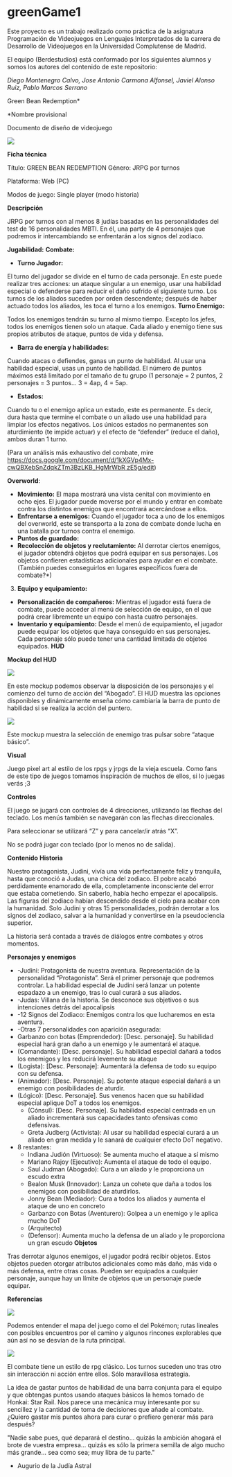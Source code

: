 # greenGame1
Este proyecto es un trabajo realizado como práctica de la asignatura Programación de Videojuegos en Lenguajes Interpretados de la carrera de Desarrollo de Videojuegos en la Universidad Complutense de Madrid.

El equipo (Berdestudios) está conformado por los siguientes alumnos y somos los autores del contenido de este repositorio:

*Diego Montenegro Calvo, Jose Antonio Carmona Alfonsel, Javiel Alonso Ruiz, Pablo Marcos Serrano*

Green Bean Redemption\*

\*Nombre provisional

Documento de diseño de videojuego

![](./assets/images/gddImages/img1.jpeg)

**Ficha técnica**

Título: GREEN BEAN REDEMPTION Género: JRPG por turnos

Plataforma: Web (PC)

Modos de juego: Single player (modo historia)

**Descripción**

JRPG por turnos con al menos 8 judías basadas en las personalidades del test de 16 personalidades MBTI. En él, una party de 4 personajes que podremos ir intercambiando se enfrentarán a los signos del zodíaco.

**Jugabilidad:**
**Combate:**
- **Turno Jugador:**

El turno del jugador se divide en el turno de cada personaje. En este puede realizar tres acciones: un ataque singular a un enemigo, usar una habilidad especial o defenderse para reducir el daño sufrido el siguiente turno. Los turnos de los aliados suceden por orden descendente; después de haber actuado todos los aliados, les toca el turno a los enemigos. **Turno Enemigo:**

Todos los enemigos tendrán su turno al mismo tiempo. Excepto los jefes, todos los enemigos tienen solo un ataque. Cada aliado y enemigo tiene sus propios atributos de ataque, puntos de vida y defensa.

- **Barra de energía y habilidades:**

Cuando atacas o defiendes, ganas un punto de habilidad. Al usar una habilidad especial, usas un punto de habilidad. El número de puntos máximos está limitado por el tamaño de tu grupo (1 personaje = 2 puntos, 2 personajes = 3 puntos… 3 = 4ap, 4 = 5ap.

- **Estados:**

Cuando tu o el enemigo aplica un estado, este es permanente. Es decir, dura hasta que termine el combate o un aliado use una habilidad para limpiar los efectos negativos. Los únicos estados no permanentes son aturdimiento (te impide actuar) y el efecto de “defender” (reduce el daño), ambos duran 1 turno.

(Para un análisis más exhaustivo del combate, mire [https://docs.google.com/document/d/1kXGVp4Mx-cwQBXebSnZdqkZTm3BzLKB_HgMrWbR zE5g/edit](https://docs.google.com/document/d/1kXGVp4Mx-cwQBXebSnZdqkZTm3BzLKB_HgMrWbRzE5g/edit))

**Overworld**:
- **Movimiento:** El mapa mostrará una vista cenital con movimiento en ocho ejes. El jugador puede moverse por el mundo y entrar en combate contra los distintos enemigos que encontrará acercándose a ellos.
- **Enfrentarse a enemigos:** Cuando el jugador toca a uno de los enemigos del overworld, este se transporta a la zona de combate donde lucha en una batalla por turnos contra el enemigo.
- **Puntos de guardado:**
- **Recolección de objetos y reclutamiento:** Al derrotar ciertos enemigos, el jugador obtendrá objetos que podrá equipar en sus personajes. Los objetos confieren estadísticas adicionales para ayudar en el combate. (También puedes conseguirlos en lugares específicos fuera de combate?\*)
3. **Equipo y equipamiento:**
- **Personalización de compañeros:** Mientras el jugador está fuera de combate, puede acceder al menú de selección de equipo, en el que podrá crear libremente un equipo con hasta cuatro personajes.
- **Inventario y equipamiento:** Desde el menú de equipamiento, el jugador puede equipar los objetos que haya conseguido en sus personajes. Cada personaje sólo puede tener una cantidad limitada de objetos equipados.
**HUD**

**Mockup del HUD**

![](./assets/images/gddImages/img2.jpeg)

En este mockup podemos observar la disposición de los personajes y el comienzo del turno de acción del “Abogado”. El HUD muestra las opciones disponibles y dinámicamente enseña cómo cambiaría la barra de punto de habilidad si se realiza la acción del puntero.

![](./assets/images/gddImages/img3.jpeg)

Este mockup muestra la selección de enemigo tras pulsar sobre “ataque básico”.

**Visual**

Juego pixel art al estilo de los rpgs y jrpgs de la vieja escuela. Como fans de este tipo de juegos tomamos inspiración de muchos de ellos, si lo juegas verás ;3

**Controles**

El juego se jugará con controles de 4 direcciones, utilizando las flechas del teclado. Los menús también se navegarán con las flechas direccionales.

Para seleccionar se utilizará “Z” y para cancelar/ir atrás “X”.

No se podrá jugar con teclado (por lo menos no de salida).

**Contenido**
**Historia**

Nuestro protagonista, Judini, vivía una vida perfectamente feliz y tranquila, hasta que conoció a Judas, una chica del zodiaco. El pobre acabó perdidamente enamorado de ella, completamente inconsciente del error que estaba cometiendo. Sin saberlo, había hecho empezar el apocalipsis. Las figuras del zodiaco habían descendido desde el cielo para acabar con la humanidad. Solo Judini y otras 15 personalidades, podrán derrotar a los signos del zodiaco, salvar a la humanidad y convertirse en la pseudociencia superior.

La historia será contada a través de diálogos entre combates y otros momentos.

**Personajes y enemigos**
- -Judini: Protagonista de nuestra aventura. Representación de la personalidad “Protagonista”. Será el primer personaje que podremos controlar. La habilidad especial de Judini será lanzar un potente espadazo a un enemigo, tras lo cual curará a sus aliados.
- -Judas: Villana de la historia. Se desconoce sus objetivos o sus intenciones detrás del apocalipsis
- -12 Signos del Zodiaco: Enemigos contra los que lucharemos en esta aventura.
- -Otras 7 personalidades con aparición asegurada:
- Garbanzo con botas (Emprendedor): [Desc. personaje]. Su habilidad especial hará gran daño a un enemigo y le aumentará el ataque.
- (Comandante): [Desc. personaje]. Su habilidad especial dañará a todos los enemigos y les reducirá levemente su ataque
- (Logista): [Desc. Personaje]: Aumentará la defensa de todo su equipo con su defensa.
- (Animador): [Desc. Personaje]. Su potente ataque especial dañará a un enemigo con posibilidades de aturdir.
- (Lógico): [Desc. Personaje]. Sus venenos hacen que su habilidad especial aplique DoT a todos los enemigos.
  - (Cónsul): [Desc. Personaje]. Su habilidad especial centrada en un aliado incrementará sus capacidades tanto ofensivas como defensivas.
  - Greta Judberg (Activista): Al usar su habilidad especial curará a un aliado en gran medida y le sanará de cualquier efecto DoT negativo.
- 8 restantes:
  - Indiana Judión (Virtuoso): Se aumenta mucho el ataque a sí mismo
  - Mariano Rajoy (Ejecutivo): Aumenta el ataque de todo el equipo.
  - Saul Judman (Abogado): Cura a un aliado y le proporciona un escudo extra
  - Bealon Musk (Innovador): Lanza un cohete que daña a todos los enemigos con posibilidad de aturdirlos.
  - Jonny Bean (Mediador): Cura a todos los aliados y aumenta el ataque de uno en concreto
  - Garbanzo con Botas (Aventurero): Golpea a un enemigo y le aplica mucho DoT
  - (Arquitecto)
  - (Defensor): Aumenta mucho la defensa de un aliado y le proporciona un gran escudo
**Objetos**

Tras derrotar algunos enemigos, el jugador podrá recibir objetos. Estos objetos pueden otorgar atributos adicionales como más daño, más vida o más defensa, entre otras cosas. Pueden ser equipados a cualquier personaje, aunque hay un límite de objetos que un personaje puede equipar.

**Referencias**

![](./assets/images/gddImages/img5.jpeg)

Podemos entender el mapa del juego como el del Pokémon; rutas lineales con posibles encuentros por el camino y algunos rincones explorables que aún así no se desvían de la ruta principal.

![](./assets/images/gddImages/img4.png)

El combate tiene un estilo de rpg clásico. Los turnos suceden uno tras otro sin interacción ni acción entre ellos. Sólo maravillosa estrategia.

La idea de gastar puntos de habilidad de una barra conjunta para el equipo y que obtengas puntos usando ataques básicos la hemos tomado de Honkai: Star Rail. Nos parece una mecánica muy interesante por su sencillez y la cantidad de toma de decisiones que añade al combate. ¿Quiero gastar mis puntos ahora para curar o prefiero generar más para después?

"Nadie sabe pues, qué deparará el destino... quizás la ambición ahogará el brote de vuestra empresa... quizás es sólo la primera semilla de algo mucho más grande... sea como sea; muy libra de tu parte."

- Augurio de la Judía Astral